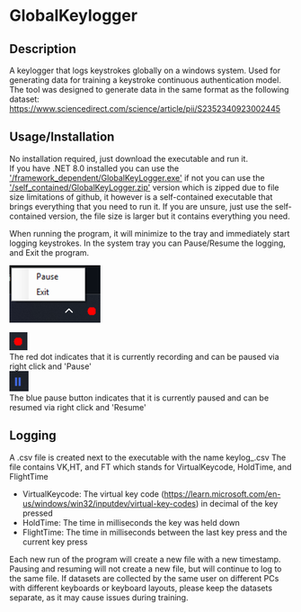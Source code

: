 # GlobalKeylogger

## Description
A keylogger that logs keystrokes globally on a windows system. Used for generating data for training a keystroke continuous authentication model.
The tool was designed to generate data in the same format as the following dataset: https://www.sciencedirect.com/science/article/pii/S2352340923002445

## Usage/Installation

No installation required, just download the executable and run it.\
If you have .NET 8.0 installed you can use the ['/framework_dependent/GlobalKeyLogger.exe'](framework_dependent/GlobalKeyLogger.exe) if not you can use the ['/self_contained/GlobalKeyLogger.zip'](self_contained/GlobalKeyLogger.zip) version which is zipped due to file size limitations of github, it however is a self-contained executable that brings everything that you need to run it.
If you are unsure, just use the self-contained version, the file size is larger but it contains everything you need.

When running the program, it will minimize to the tray and immediately start logging keystrokes.
In the system tray you can Pause/Resume the logging, and Exit the program. 

![img.png](img.png)

![img_1.png](img_1.png)\
The red dot indicates that it is currently recording and can be paused via right click and 'Pause'\
![img_2.png](img_2.png)\
The blue pause button indicates that it is currently paused and can be resumed via right click and 'Resume'

## Logging

A .csv file is created next to the executable with the name keylog_<timestamp>.csv
The file contains VK,HT, and FT which stands for VirtualKeycode, HoldTime, and FlightTime

- VirtualKeycode: The virtual key code (https://learn.microsoft.com/en-us/windows/win32/inputdev/virtual-key-codes) in decimal of the key pressed
- HoldTime: The time in milliseconds the key was held down
- FlightTime: The time in milliseconds between the last key press and the current key press

Each new run of the program will create a new file with a new timestamp. Pausing and resuming will not create a new file, but will continue to log to the same file.
If datasets are collected by the same user on different PCs with different keyboards or keyboard layouts, please keep the datasets separate, as it may cause issues during training.

